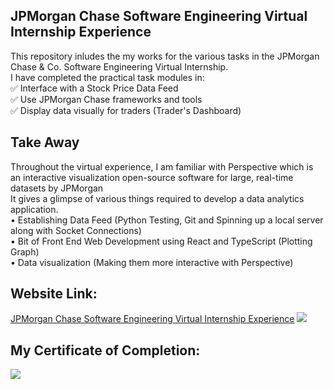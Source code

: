 ## JPMorgan Chase Software Engineering Virtual Internship Experience
This repository inludes the my works for the various tasks in the JPMorgan Chase &amp; Co. Software Engineering Virtual Internship.<br>
I have completed the practical task modules in:<br>
✅ Interface with a Stock Price Data Feed<br>
✅ Use JPMorgan Chase frameworks and tools<br>
✅ Display data visually for traders (Trader's Dashboard)<br>

## Take Away
Throughout the virtual experience, I am familiar with Perspective which is an interactive visualization open-source software for large, real-time datasets by JPMorgan<br>
It gives a glimpse of various things required to develop a data analytics application.<br>
• Establishing Data Feed (Python Testing, Git and Spinning up a local server along with Socket Connections)<br>
• Bit of Front End Web Development using React and TypeScript  (Plotting Graph)<br>
• Data visualization (Making them more interactive with Perspective)<br>

## Website Link:
[JPMorgan Chase Software Engineering Virtual Internship Experience](https://www.insidesherpa.com/virtual-internships/R5iK7HMxJGBgaSbvk)
![](https://github.com/Haiweizhen/JPMorgan_Chase_Software_Engineering_Virtual_Internship_Experience/blob/master/intro.jpg)
## My Certificate of Completion:
![](https://github.com/Haiweizhen/JPMorgan_Chase_Software_Engineering_Virtual_Internship_Experience/blob/master/completion_certificate_imag.jpg)
